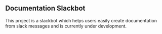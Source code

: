 ## Documentation Slackbot

This project is a slackbot which helps users easily create documentation from slack messages and is currently under development.